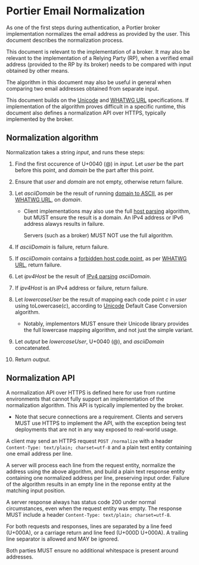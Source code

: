 # Portier Email Normalization

As one of the first steps during authentication, a Portier broker
implementation normalizes the email address as provided by the user. This
document describes the normalization process.

This document is relevant to the implementation of a broker. It may also be
relevant to the implementation of a Relying Party (RP), when a verified email
address (provided to the RP by its broker) needs to be compared with input
obtained by other means.

The algorithm in this document may also be useful in general when comparing two
email addresses obtained from separate input.

This document builds on the [Unicode] and [WHATWG URL] specifications. If
implementation of the algorithm proves difficult in a specific runtime, this
document also defines a normalization API over HTTPS, typically implemented by
the broker.

 [Unicode]: https://www.unicode.org/versions/Unicode10.0.0/
 [WHATWG URL]: https://url.spec.whatwg.org/

## Normalization algorithm

Normalization takes a string _input_, and runs these steps:

1. Find the first occurence of U+0040 (@) in _input_. Let _user_ be the part
   before this point, and _domain_ be the part after this point.

2. Ensure that _user_ and _domain_ are not empty, otherwise return failure.

3. Let _asciiDomain_ be the result of running [domain to ASCII], as per [WHATWG
   URL], on _domain_.

   * Client implementations may also use the full [host parsing] algorithm, but
     MUST ensure the result is a domain. An IPv4 address or IPv6 address alawys
     results in failure.

     Servers (such as a broker) MUST NOT use the full algorithm.

4. If _asciiDomain_ is failure, return failure.

5. If _asciiDomain_ contains a [forbidden host code point], as per [WHATWG
   URL], return failure.

6. Let _ipv4Host_ be the result of [IPv4 parsing] _asciiDomain_.

7. If _ipv4Host_ is an IPv4 address or failure, return failure.

8. Let _lowercaseUser_ be the result of mapping each code point _c_ in _user_
   using toLowercase(_c_), according to [Unicode] Default Case Conversion
   algorithm.

   * Notably, implementors MUST ensure their Unicode library provides the full
     lowercase mapping algorithm, and not just the simple variant.

9. Let _output_ be _lowercaseUser_, U+0040 (@), and _asciiDomain_ concatenated.

10. Return _output_.

 [domain to ASCII]: https://url.spec.whatwg.org/#concept-domain-to-ascii
 [host parsing]: https://url.spec.whatwg.org/#host-parsing
 [IPv4 parsing]: https://url.spec.whatwg.org/#concept-ipv4-parser
 [forbidden host code point]: https://url.spec.whatwg.org/#forbidden-host-code-point

## Normalization API

A normalization API over HTTPS is defined here for use from runtime
environments that cannot fully support an implementation of the normalization
algorithm. This API is typically implemented by the broker.

* Note that secure connections are a requirement. Clients and servers MUST use
  HTTPS to implement the API, with the exception being test deployments that
  are not in any way exposed to real-world usage.

A client may send an HTTPS request `POST /normalize` with a header
`Content-Type: text/plain; charset=utf-8` and a plain text entity containing
one email address per line.

A server will process each line from the request entity, normalize the address
using the above algorithm, and build a plain text response entity containing
one normalized address per line, preserving input order. Failure of the
algorithm results in an empty line in the reponse entity at the matching input
position.

A server response always has status code 200 under normal circumstances, even
when the request entity was empty. The response MUST include a header
`Content-Type: text/plain; charset=utf-8`.

For both requests and responses, lines are separated by a line feed (U+000A),
or a carriage return and line feed (U+000D U+000A). A trailing line separator
is allowed and MAY be ignored.

Both parties MUST ensure no additional whitespace is present around addresses.
